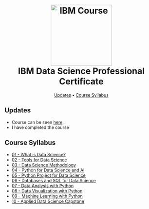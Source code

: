 <h1 align='center'>
<br>
<img src="https://i.imgur.com/dCAX7Xl.png" alt="IBM Course" width="200">
<br>
 IBM Data Science Professional Certificate
</h1>
<p align="center">
  <a href="#updates">Updates</a> • 
  <a href="#course-syllabus">Course Syllabus</a>
</p>

## Updates
+ Course can be seen [here](https://www.coursera.org/professional-certificates/ibm-data-science).
+ I have completed the course

## Course Syllabus

+ [01 - What is Data Science?](01%20-%20What%20is%20Data%20Science%3F/)
+ [02 - Tools for Data Science](02%20-%20Tools%20for%20Data%20Science/)
+ [03 - Data Science Methodology](03%20-%20Data%20Science%20Methodology/)
+ [04 - Python for Data Science and AI](04%20-%20Python%20for%20Data%20Science%20and%20AI/)
+ [05 - Python Project for Data Science](05%20-%20Python%20Project%20for%20Data%20Science/)
+ [06 - Databases and SQL for Data Science](06%20-%20Databases%20and%20SQL%20for%20Data%20Science/)
+ [07 - Data Analysis with Python](07%20-%20Data%20Analysis%20with%20Python/)
+ [08 - Data Visualization with Python](08%20-%20Data%20Visualization%20with%20Python/)
+ [09 - Machine Learning with Python](09%20-%20Machine%20Learning%20with%20Python/)
+ [10 - Applied Data Science Capstone](10%20-%20Applied%20Data%20Science%20Capstone/)

